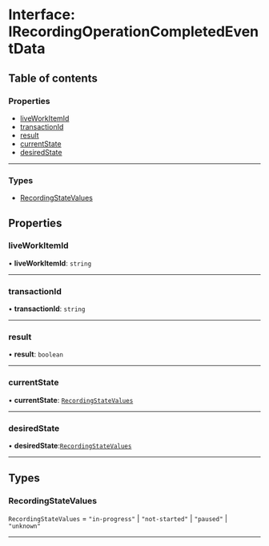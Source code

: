 # Interface: IRecordingOperationCompletedEventData

## Table of contents

### Properties

- [liveWorkItemId](IRecordingOperationCompletedEventData.md#liveworkitemid)
- [transactionId](IRecordingOperationCompletedEventData.md#transactionid)
- [result](IRecordingOperationCompletedEventData.md#result)
- [currentState](IRecordingOperationCompletedEventData.md#currentstate)
- [desiredState](IRecordingOperationCompletedEventData.md#desiredstate)

---

### Types

-   [RecordingStateValues](IRecordingOperationCompletedEventData.md#RecordingStateValues)
## Properties

### liveWorkItemId

• **liveWorkItemId**: `string`



---

### transactionId

• **transactionId**: `string`


---

### result

• **result**: `boolean`

---

### currentState

• **currentState**: [`RecordingStateValues`](IRecordingOperationCompletedEventData.md#RecordingStateValues)

---

### desiredState

• **desiredState**:[`RecordingStateValues`](IRecordingOperationCompletedEventData.md#RecordingStateValues)

---

## Types

### RecordingStateValues

`RecordingStateValues` = `"in-progress"` | `"not-started"` | `"paused"` | `"unknown"`

---